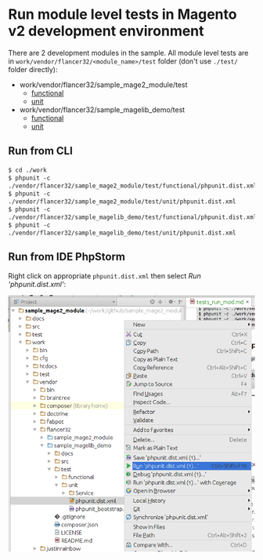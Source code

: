 # Run module level tests in Magento v2 development environment

There are 2 development modules in the sample. 
All module level tests are in `work/vendor/flancer32/<module_name>/test` folder (don't use `./test/` folder directly):

* work/vendor/flancer32/sample_mage2_module/test
    * [functional](../test/functional/phpunit.dist.xml)
    * [unit](..//test/unit/phpunit.dist.xml)
* work/vendor/flancer32/sample_magelib_demo/test
    * [functional](https://github.com/flancer32/sample_magelib_demo/blob/master/test/functional/phpunit.dist.xml)
    * [unit](https://github.com/flancer32/sample_magelib_demo/blob/master/test/unit/phpunit.dist.xml)



## Run from CLI

    $ cd ./work
    $ phpunit -c ./vendor/flancer32/sample_mage2_module/test/functional/phpunit.dist.xml
    $ phpunit -c ./vendor/flancer32/sample_mage2_module/test/unit/phpunit.dist.xml
    $ phpunit -c ./vendor/flancer32/sample_magelib_demo/test/functional/phpunit.dist.xml
    $ phpunit -c ./vendor/flancer32/sample_magelib_demo/test/unit/phpunit.dist.xml
  
    
    
## Run from IDE PhpStorm

Right click on appropriate `phpunit.dist.xml` then select *Run 'phpunit.dist.xml'*:

![tests_run_mod_ide](./img/tests_run_mod_ide.png)